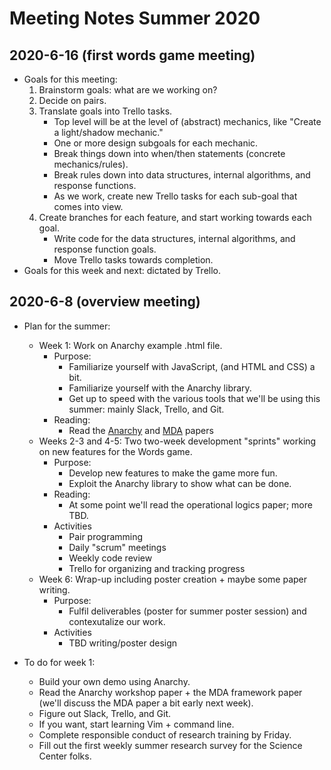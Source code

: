 # Meeting Notes Summer 2020

## 2020-6-16 (first words game meeting)

- Goals for this meeting:
    1. Brainstorm goals: what are we working on?
    2. Decide on pairs.
    3. Translate goals into Trello tasks.
        * Top level will be at the level of (abstract) mechanics, like
          "Create a light/shadow mechanic."
        * One or more design subgoals for each mechanic.
        * Break things down into when/then statements (concrete
          mechanics/rules).
        * Break rules down into data structures, internal algorithms, and
          response functions.
        * As we work, create new Trello tasks for each sub-goal that comes into
          view.
    4. Create branches for each feature, and start working towards each
       goal.
        * Write code for the data structures, internal algorithms, and
          response function goals.
        * Move Trello tasks towards completion.
- Goals for this week and next: dictated by Trello.

## 2020-6-8 (overview meeting)

- Plan for the summer:
    * Week 1: Work on Anarchy example .html file.
        - Purpose:
            * Familiarize yourself with JavaScript, (and HTML and CSS) a bit.
            * Familiarize yourself with the Anarchy library.
            * Get up to speed with the various tools that we'll be using this
              summer: mainly Slack, Trello, and Git.
        - Reading:
            * Read the [Anarchy](readings/pdfs/incremental-chaos.pdf) and
              [MDA](readings/pdfs/MDA.pdf) papers
    * Weeks 2-3 and 4-5: Two two-week development "sprints" working on
      new features for the Words game.
        - Purpose:
            * Develop new features to make the game more fun.
            * Exploit the Anarchy library to show what can be done.
        - Reading:
            * At some point we'll read the operational logics paper; more TBD.
        - Activities
            * Pair programming
            * Daily "scrum" meetings
            * Weekly code review
            * Trello for organizing and tracking progress
    * Week 6: Wrap-up including poster creation + maybe some paper
      writing.
        - Purpose:
            * Fulfil deliverables (poster for summer poster session) and
              contexutalize our work.
        - Activities
            * TBD writing/poster design

- To do for week 1:
    * Build your own demo using Anarchy.
    * Read the Anarchy workshop paper + the MDA framework paper (we'll
      discuss the MDA paper a bit early next week).
    * Figure out Slack, Trello, and Git.
    * If you want, start learning Vim + command line.
    * Complete responsible conduct of research training by Friday.
    * Fill out the first weekly summer research survey for the Science
      Center folks.
